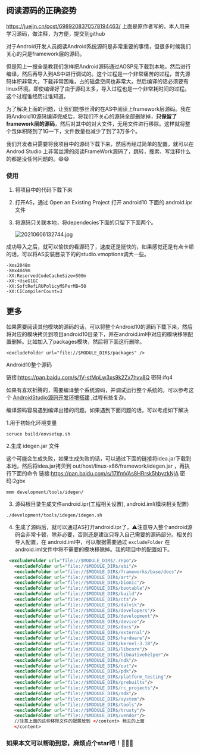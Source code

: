 ## 阅读源码的正确姿势
https://juejin.cn/post/6989208370578194463/
上面是原作者写的，本人用来学习源码，做注释，为方便，提交到github

对于Android开发人员阅读Android系统源码是非常重要的事情，但很多时候我们关心的只是framework层的源码。

但是网上一搜全是教我们怎样把Android源码通过AOSP先下载到本地，然后进行编译，然后再导入到AS中进行调试的。这个过程是一个非常痛苦的过程，首先源码体积非常大，下载非常困难，占的磁盘空间也非常大。然后编译的话必须要有linux环境。即使编译好了由于源码太多，导入过程也是一个非常耗时间的过程。这个过程谁经历过谁知道。

为了解决上面的问题，让我们能够丝滑的在AS中阅读上framework层源码。我在将Android10源码编译完成后，将我们不关心的源码全部删除掉，**只保留了framework层的源码**，然后对其中的对大文件，无用文件进行移除。这样就将整个包体积降到了1G一下，文件数量也减少了到了3万多个。

我们开发者只需要将我项目中的源码下载下来，然后再经过简单的配置，就可以在Androd Studio 上非常丝滑的阅读FrameWork源码了，跳转，搜索、写注释什么的都是没任何问题的。😄😄

### 使用

1. 将项目中的代码下载下来
2. 打开AS，通过 Open an Existing Project 打开 android10 下面的 android.ipr文件

3. 将源码只关联本地，将dependecies下面的只留下下面两个。

   ![20210606132744.jpg](https://i.loli.net/2021/06/06/Z8OjJ7zkERHc59G.jpg)

成功导入之后，就可以愉快的看源码了，速度还是挺快的，如果感觉还是有点卡顿的话，可以将AS安装目录下的的studio.vmoptions调大一些。

```
-Xms2048m
-Xmx4049m
-XX:ReservedCodeCacheSize=500m
-XX:+UseG1GC
-XX:SoftRefLRUPolicyMSPerMB=50
-XX:CICompilerCount=3
```

## 更多

如果需要阅读其他模块的源码的话，可以将整个Android10的源码下载下来，然后将对应的模块拷贝到项目android10目录下，并在android.iml中对应的模块移除配置删掉。比如加入了packages模块，然后将下面这行删除。

```
<excludeFolder url="file://$MODULE_DIR$/packages" />
```

Android10整个源码

链接:https://pan.baidu.com/s/1V-stMpLw3xs9k2Zx7hvv8Q  密码:ifq4

如果有喜欢折腾的，需要编译整个系统源码，并调试运行整个系统的。可以参考这个 [AndroidStudio源码开发环境搭建](http://gityuan.com/2016/08/13/android-os-env/) ,过程有些复杂。

编译源码容易遇到编译出错的问题。如果遇到下面问题的话，可以考虑如下解决

1.用于初始化环境变量

```shell
soruce build/envsetup.sh  
```
2.生成 idegen.jar 文件

这个可能会生成失败，如果生成失败的话，可以通过下面的链接将idea.jar下载到本地，然后将idea.jar拷贝到 out/host/linux-x86/framework/idegen.jar ，再执行下面的命令
链接:https://pan.baidu.com/s/17lfmVAs8HRrsk5hbyzkNjA  密码:2gbx

```shell
mmm development/tools/idegen/  
```
3. 源码根目录生成文件android.ipr(工程相关设置), android.iml(模块相关配置)

```shell
./development/tools/idegen/idegen.sh
```
4. 生成了源码后，就可以通过AS打开android.ipr了，⚠️注意导入整个android源码会非常卡顿，除非必要，否则还是建议只导入自己需要的源码部分。相关的导入配置，在 android.iml中，可以根据需要通过 `excludeFolder`  在android.iml文件中将不需要的模块移除掉。我的项目中的配置如下。

```xml
 <excludeFolder url="file://$MODULE_DIR$/.repo"/>
   <excludeFolder url="file://$MODULE_DIR$/abi"/>
   <excludeFolder url="file://$MODULE_DIR$/frameworks/base/docs"/>
   <excludeFolder url="file://$MODULE_DIR$/art"/>
   <excludeFolder url="file://$MODULE_DIR$/bionic"/>
   <excludeFolder url="file://$MODULE_DIR$/bootable"/>
   <excludeFolder url="file://$MODULE_DIR$/build"/>
   <excludeFolder url="file://$MODULE_DIR$/cts"/>
   <excludeFolder url="file://$MODULE_DIR$/dalvik"/>
   <excludeFolder url="file://$MODULE_DIR$/developers"/>
   <excludeFolder url="file://$MODULE_DIR$/development"/>
   <excludeFolder url="file://$MODULE_DIR$/device"/>
   <excludeFolder url="file://$MODULE_DIR$/docs"/>
   <excludeFolder url="file://$MODULE_DIR$/external"/>
   <excludeFolder url="file://$MODULE_DIR$/hardware"/>
   <excludeFolder url="file://$MODULE_DIR$/kernel-3.18"/>
   <excludeFolder url="file://$MODULE_DIR$/libcore"/>
   <excludeFolder url="file://$MODULE_DIR$/libnativehelper"/>
   <excludeFolder url="file://$MODULE_DIR$/ndk"/>
   <excludeFolder url="file://$MODULE_DIR$/out"/>
   <excludeFolder url="file://$MODULE_DIR$/pdk"/>
   <excludeFolder url="file://$MODULE_DIR$/platform_testing"/>
   <excludeFolder url="file://$MODULE_DIR$/prebuilts"/>
   <excludeFolder url="file://$MODULE_DIR$/rc_projects"/>
   <excludeFolder url="file://$MODULE_DIR$/sdk"/>
   <excludeFolder url="file://$MODULE_DIR$/system"/>
   <excludeFolder url="file://$MODULE_DIR$/tools"/>
   <excludeFolder url="file://$MODULE_DIR$/trusty"/>
   <excludeFolder url="file://$MODULE_DIR$/vendor"/>
   //注意上面的这些移除文件的配置放到 </content> 标志的上面
   </content>
```



### 如果本文可以帮助到您，麻烦点个star吧！🙏🙏🙏

